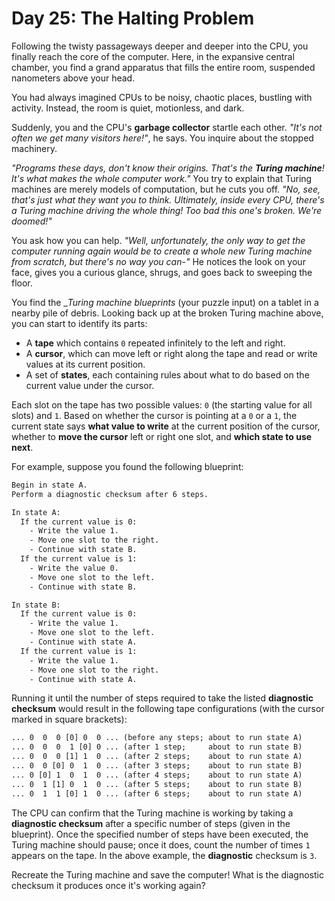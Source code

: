 # Day 25: The Halting Problem

Following the twisty passageways deeper and deeper into the CPU, you finally reach
the core of the computer. Here, in the expansive central chamber, you find a grand
apparatus that fills the entire room, suspended nanometers above your head.

You had always imagined CPUs to be noisy, chaotic places, bustling with activity.
Instead, the room is quiet, motionless, and dark.

Suddenly, you and the CPU's __garbage collector__ startle each other. _"It's not
often we get many visitors here!"_, he says. You inquire about the stopped machinery.

_"Programs these days, don't know their origins. That's the __Turing machine__!
It's what makes the whole computer work."_ You try to explain that Turing machines
are merely models of computation, but he cuts you off. _"No, see, that's just what
they want you to think. Ultimately, inside every CPU, there's a Turing machine
driving the whole thing! Too bad this one's broken. We're doomed!"_

You ask how you can help. _"Well, unfortunately, the only way to get the computer
running again would be to create a whole new Turing machine from scratch, but there's
no way you can-"_ He notices the look on your face, gives you a curious glance,
shrugs, and goes back to sweeping the floor.

You find the __Turing machine blueprints_ (your puzzle input) on a tablet in a
nearby pile of debris. Looking back up at the broken Turing machine above, you
can start to identify its parts:
- A __tape__ which contains ``0`` repeated infinitely to the left and right.
- A __cursor__, which can move left or right along the tape and read or write values
at its current position.
- A set of __states__, each containing rules about what to do based on the current
value under the cursor.

Each slot on the tape has two possible values: ``0`` (the starting value for all
slots) and ``1``. Based on whether the cursor is pointing at a ``0`` or a ``1``,
the current state says __what value to write__ at the current position of the cursor,
whether to __move the cursor__ left or right one slot, and __which state to use
next__.

For example, suppose you found the following blueprint:

```txt
Begin in state A.
Perform a diagnostic checksum after 6 steps.

In state A:
  If the current value is 0:
    - Write the value 1.
    - Move one slot to the right.
    - Continue with state B.
  If the current value is 1:
    - Write the value 0.
    - Move one slot to the left.
    - Continue with state B.

In state B:
  If the current value is 0:
    - Write the value 1.
    - Move one slot to the left.
    - Continue with state A.
  If the current value is 1:
    - Write the value 1.
    - Move one slot to the right.
    - Continue with state A.
```

Running it until the number of steps required to take the listed __diagnostic
checksum__ would result in the following tape configurations (with the cursor
marked in square brackets):

```txt
... 0  0  0 [0] 0  0 ... (before any steps; about to run state A)
... 0  0  0  1 [0] 0 ... (after 1 step;     about to run state B)
... 0  0  0 [1] 1  0 ... (after 2 steps;    about to run state A)
... 0  0 [0] 0  1  0 ... (after 3 steps;    about to run state B)
... 0 [0] 1  0  1  0 ... (after 4 steps;    about to run state A)
... 0  1 [1] 0  1  0 ... (after 5 steps;    about to run state B)
... 0  1  1 [0] 1  0 ... (after 6 steps;    about to run state A)
```

The CPU can confirm that the Turing machine is working by taking a __diagnostic
checksum__ after a specific number of steps (given in the blueprint). Once the
specified number of steps have been executed, the Turing machine should pause;
once it does, count the number of times ``1`` appears on the tape. In the above
example, the __diagnostic__ checksum is ``3``.

Recreate the Turing machine and save the computer! What is the diagnostic checksum
it produces once it's working again?
